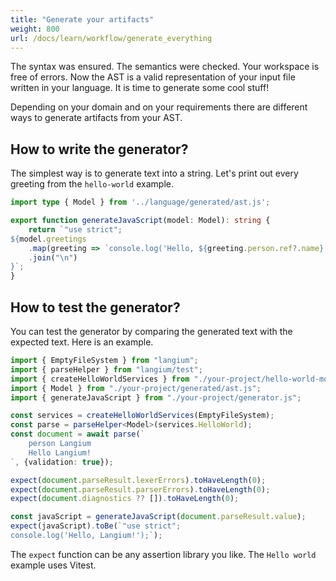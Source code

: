 ```yaml
---
title: "Generate your artifacts"
weight: 800
url: /docs/learn/workflow/generate_everything
---
```

The syntax was ensured. The semantics were checked. Your workspace is free of errors. Now the AST is a valid representation of your input file written in your language. It is time to generate some cool stuff!

Depending on your domain and on your requirements there are different ways to generate artifacts from your AST.

## How to write the generator?

The simplest way is to generate text into a string. Let's print out every greeting from the `hello-world` example.

```typescript
import type { Model } from '../language/generated/ast.js';

export function generateJavaScript(model: Model): string {
    return `"use strict";
${model.greetings
    .map(greeting => `console.log('Hello, ${greeting.person.ref?.name}!');`)
    .join("\n")
}`;
}
```

## How to test the generator?

You can test the generator by comparing the generated text with the expected text. Here is an example.

```typescript
import { EmptyFileSystem } from "langium";
import { parseHelper } from "langium/test";
import { createHelloWorldServices } from "./your-project/hello-world-module.js";
import { Model } from "./your-project/generated/ast.js";
import { generateJavaScript } from "./your-project/generator.js";

const services = createHelloWorldServices(EmptyFileSystem);
const parse = parseHelper<Model>(services.HelloWorld);
const document = await parse(`
    person Langium
    Hello Langium!
`, {validation: true});

expect(document.parseResult.lexerErrors).toHaveLength(0);
expect(document.parseResult.parserErrors).toHaveLength(0);
expect(document.diagnostics ?? []).toHaveLength(0);

const javaScript = generateJavaScript(document.parseResult.value);
expect(javaScript).toBe(`"use strict";
console.log('Hello, Langium!');`);
```

The `expect` function can be any assertion library you like. The `Hello world` example uses Vitest.
